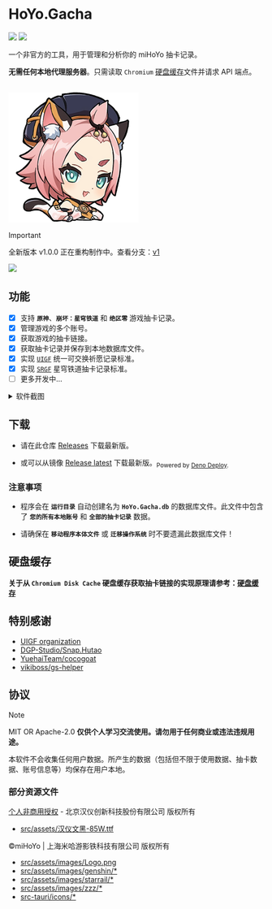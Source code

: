 # HoYo.Gacha

<p>
<a href="https://github.com/lgou2w/HoYo.Gacha/actions"><img src="https://img.shields.io/github/actions/workflow/status/lgou2w/HoYo.Gacha/build.yml?branch=main&logo=github&style=flat-square"/></a>
<a href="https://github.com/lgou2w/HoYo.Gacha/releases"><img src="https://img.shields.io/github/v/release/lgou2w/HoYo.Gacha?logo=github&style=flat-square&include_prereleases" /></a>
</p>

一个非官方的工具，用于管理和分析你的 miHoYo 抽卡记录。

**无需任何本地代理服务器**。只需读取 `Chromium` [硬盘缓存](DiskCache/README.md)文件并请求 API 端点。

<br />
<img src="src-tauri/icons/icon.png" style="width:256px;" />

> [!IMPORTANT]
> 全新版本 v1.0.0 正在重构制作中。查看分支：[v1](https://github.com/lgou2w/HoYo.Gacha/tree/v1)
> 
>  <a href="https://github.com/lgou2w/HoYo.Gacha/tree/v1"><img src="https://img.shields.io/github/last-commit/lgou2w/HoYo.Gacha/v1?style=flat-square&logo=github"/></a>

## 功能

- [x] 支持 **`原神`**、**`崩坏：星穹铁道`** 和 **`绝区零`** 游戏抽卡记录。
- [x] 管理游戏的多个账号。
- [x] 获取游戏的抽卡链接。
- [x] 获取抽卡记录并保存到本地数据库文件。
- [x] 实现 [`UIGF`](https://uigf.org/zh/standards/uigf.html) 统一可交换祈愿记录标准。
- [x] 实现 [`SRGF`](https://uigf.org/zh/standards/srgf.html) 星穹铁道抽卡记录标准。
- [ ] 更多开发中...

<details>
  <summary>软件截图</summary>
  <br />

  * 主页

  ![Home](Screenshots/home.jpg)

  * 原神 - Genshin Impact

  ![Gacha-Genshin-1](Screenshots/gacha-genshin-1.jpg)

  * 崩坏：星穹铁道 - Honkai: Star Rail

  ![Gacha-StarRail-1](Screenshots/gacha-starrail-1.jpg)

  ![Gacha-StarRail-2](Screenshots/gacha-starrail-2.jpg)

  ![Gacha-StarRail-3](Screenshots/gacha-starrail-3.jpg)
</details>

## 下载

* 请在此仓库 [Releases](https://github.com/lgou2w/HoYo.Gacha/releases) 下载最新版。

* 或可以从镜像 [Release latest](https://hoyo-gacha.lgou2w.com/release/download?id=latest) 下载最新版。<sub>Powered by [Deno Deploy](https://deno.com/deploy).</sub>

### 注意事项

* 程序会在 **`运行目录`** 自动创建名为 **`HoYo.Gacha.db`** 的数据库文件。此文件中包含了 **`您的所有本地账号`** 和 **`全部的抽卡记录`** 数据。

* 请确保在 **`移动程序本体文件`** 或 **`迁移操作系统`** 时不要遗漏此数据库文件！

## 硬盘缓存

**关于从 `Chromium Disk Cache` 硬盘缓存获取抽卡链接的实现原理请参考：[硬盘缓存](DiskCache/README.md)**

## 特别感谢

* [UIGF organization](https://uigf.org)
* [DGP-Studio/Snap.Hutao](https://github.com/DGP-Studio/Snap.Hutao)
* [YuehaiTeam/cocogoat](https://github.com/YuehaiTeam/cocogoat)
* [vikiboss/gs-helper](https://github.com/vikiboss/gs-helper)

## 协议

> [!NOTE]
> MIT OR Apache-2.0 **仅供个人学习交流使用。请勿用于任何商业或违法违规用途。**
>
> 本软件不会收集任何用户数据。所产生的数据（包括但不限于使用数据、抽卡数据、账号信息等）均保存在用户本地。

### 部分资源文件

[个人非商用授权](https://www.hanyi.com.cn/faq-doc-1) - 北京汉仪创新科技股份有限公司 版权所有

* [src/assets/汉仪文黑-85W.ttf](src/assets/%E6%B1%89%E4%BB%AA%E6%96%87%E9%BB%91-85W.ttf)

©miHoYo | 上海米哈游影铁科技有限公司 版权所有

* [src/assets/images/Logo.png](src/assets/images/Logo.png)
* [src/assets/images/genshin/*](src/assets/images/genshin)
* [src/assets/images/starrail/*](src/assets/images/starrail)
* [src/assets/images/zzz/*](src/assets/images/starrail)
* [src-tauri/icons/*](src-tauri/icons/)
